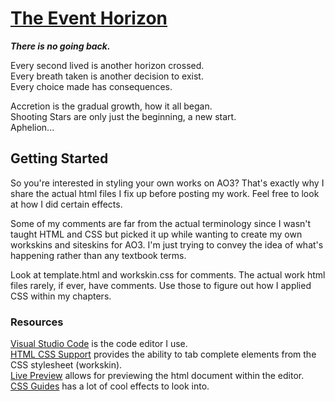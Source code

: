 # [The Event Horizon](https://archiveofourown.org/series/4282051)

***There is no going back.***

Every second lived is another horizon crossed.  
Every breath taken is another decision to exist.  
Every choice made has consequences.  

Accretion is the gradual growth, how it all began.  
Shooting Stars are only just the beginning, a new start.   
Aphelion...  

## Getting Started
So you're interested in styling your own works on AO3? That's exactly why I share the actual html files I fix up before posting my work. Feel free to look at how I did certain effects.

Some of my comments are far from the actual terminology since I wasn't taught HTML and CSS but picked it up while wanting to create my own workskins and siteskins for AO3. I'm just trying to convey the idea of what's happening rather than any textbook terms.

Look at template.html and workskin.css for comments. The actual work html files rarely, if ever, have comments. Use those to figure out how I applied CSS within my chapters.

### Resources
[Visual Studio Code](https://code.visualstudio.com/) is the code editor I use.  
[HTML CSS Support](https://marketplace.visualstudio.com/items?itemName=ecmel.vscode-html-css) provides the ability to tab complete elements from the CSS stylesheet (workskin).  
[Live Preview](https://marketplace.visualstudio.com/items?itemName=ms-vscode.live-server) allows for previewing the html document within the editor.  
[CSS Guides](https://archiveofourown.org/series/4168489) has a lot of cool effects to look into.